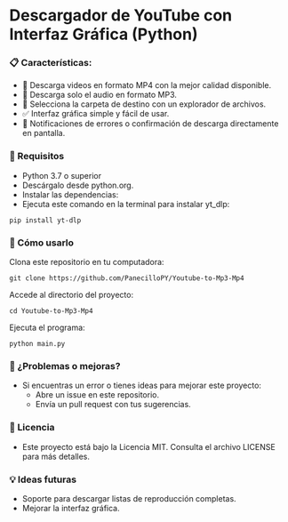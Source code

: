 # Descargador de YouTube con Interfaz Gráfica (Python)

### 📋 Características:                                                       
-    💾 Descarga videos en formato MP4 con la mejor calidad disponible.
-   🎵 Descarga solo el audio en formato MP3.
 -   📂 Selecciona la carpeta de destino con un explorador de archivos.
  -  ✅ Interfaz gráfica simple y fácil de usar.
   - 📢 Notificaciones de errores o confirmación de descarga directamente en pantalla.
  
### 🔧 Requisitos
  -  Python 3.7 o superior
   - Descárgalo desde python.org.
   - Instalar las dependencias:
  -  Ejecuta este comando en la terminal para instalar yt_dlp:

    pip install yt-dlp

      
 ### 🚀 Cómo usarlo
 Clona este repositorio en tu computadora: 
        
    
    git clone https://github.com/PanecilloPY/Youtube-to-Mp3-Mp4
        
    
  Accede al directorio del proyecto:
  
    cd Youtube-to-Mp3-Mp4


  Ejecuta el programa:
  
    python main.py

### 🐞 ¿Problemas o mejoras?
 - Si encuentras un error o tienes ideas para mejorar este proyecto:
     - Abre un issue en este repositorio.
     - Envía un pull request con tus sugerencias.
      
### 📜 Licencia
 - Este proyecto está bajo la Licencia MIT. Consulta el archivo LICENSE para más detalles.

### 💡 Ideas futuras
  -  Soporte para descargar listas de reproducción completas.
   - Mejorar la interfaz gráfica.
